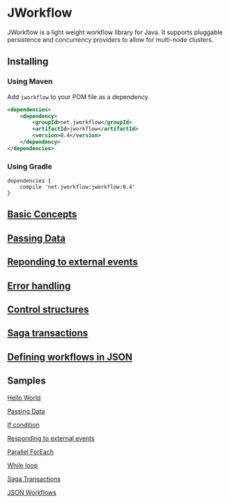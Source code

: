 # JWorkflow

JWorkflow is a light weight workflow library for Java.  It supports pluggable persistence and concurrency providers to allow for multi-node clusters.

## Installing

### Using Maven

Add `jworkflow` to your POM file as a dependency.

```xml
<dependencies>
    <dependency>
        <groupId>net.jworkflow</groupId>
        <artifactId>jworkflow</artifactId>
        <version>0.4</version>
    </dependency>
</dependencies>
```

### Using Gradle

```Gradle
dependencies { 
    compile 'net.jworkflow:jworkflow:0.4'
}
```

## [Basic Concepts](01-basic-concepts.md)
## [Passing Data](02-data.md)
## [Reponding to external events](03-events.md)
## [Error handling](04-error-handling.md)
## [Control structures](05-control-structures.md)
## [Saga transactions](06-sagas.md)
## [Defining workflows in JSON](07-json.md)


## Samples

[Hello World](https://github.com/danielgerlag/jworkflow/tree/master/samples/sample01)

[Passing Data](https://github.com/danielgerlag/jworkflow/tree/master/samples/sample02)

[If condition](https://github.com/danielgerlag/jworkflow/tree/master/samples/sample06)

[Responding to external events](https://github.com/danielgerlag/jworkflow/tree/master/samples/sample03)

[Parallel ForEach](https://github.com/danielgerlag/jworkflow/tree/master/samples/sample04)

[While loop](https://github.com/danielgerlag/jworkflow/tree/master/samples/sample05)

[Saga Transactions](https://github.com/danielgerlag/jworkflow/tree/master/samples/sample07)

[JSON Workflows](https://github.com/danielgerlag/jworkflow/tree/master/samples/sample08)
